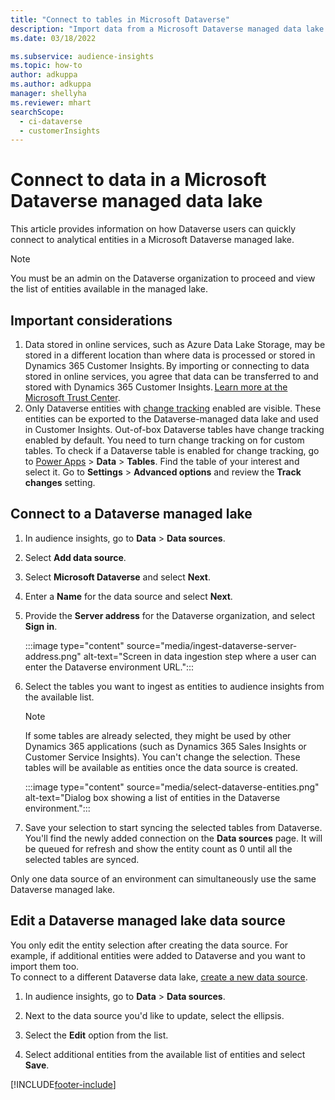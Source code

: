 ```yaml
---
title: "Connect to tables in Microsoft Dataverse"
description: "Import data from a Microsoft Dataverse managed data lake."
ms.date: 03/18/2022

ms.subservice: audience-insights
ms.topic: how-to
author: adkuppa
ms.author: adkuppa
manager: shellyha
ms.reviewer: mhart
searchScope: 
  - ci-dataverse
  - customerInsights
---
```


# Connect to data in a Microsoft Dataverse managed data lake

This article provides information on how Dataverse users can quickly connect to analytical entities in a Microsoft Dataverse managed lake. 

> [!NOTE]
> You must be an admin on the Dataverse organization to proceed and view the list of entities available in the managed lake.

## Important considerations

1. Data stored in online services, such as Azure Data Lake Storage, may be stored in a different location than where data is processed or stored in Dynamics 365 Customer Insights. By importing or connecting to data stored in online services, you agree that data can be transferred to and stored with Dynamics 365 Customer Insights. [Learn more at the Microsoft Trust Center](https://www.microsoft.com/trust-center).
2. Only Dataverse entities with [change tracking](/power-platform/admin/enable-change-tracking-control-data-synchronization) enabled are visible. These entities can be exported to the Dataverse-managed data lake and used in Customer Insights. Out-of-box Dataverse tables have change tracking enabled by default. You need to turn change tracking on for custom tables. To check if a Dataverse table is enabled for change tracking, go to [Power Apps](https://make.powerapps.com) > **Data** > **Tables**. Find the table of your interest and select it. Go to **Settings** > **Advanced options** and review the **Track changes** setting.

## Connect to a Dataverse managed lake

1. In audience insights, go to **Data** > **Data sources**.

2. Select **Add data source**.

3. Select **Microsoft Dataverse** and select **Next**.

4. Enter a **Name** for the data source and select **Next**. 

5. Provide the **Server address** for the Dataverse organization, and select **Sign in**.

   :::image type="content" source="media/ingest-dataverse-server-address.png" alt-text="Screen in data ingestion step where a user can enter the Dataverse environment URL.":::

6. Select the tables you want to ingest as entities to audience insights from the available list.    

   > [!NOTE]
   > If some tables are already selected, they might be used by other Dynamics 365 applications (such as Dynamics 365 Sales Insights or Customer Service Insights). You can't change the selection. These tables will be available as entities once the data source is created.

   :::image type="content" source="media/select-dataverse-entities.png" alt-text="Dialog box showing a list of entities in the Dataverse environment.":::

7. Save your selection to start syncing the selected tables from Dataverse. You'll find the newly added connection on the **Data sources** page. It will be queued for refresh and show the entity count as 0 until all the selected tables are synced.

Only one data source of an environment can simultaneously use the same Dataverse managed lake.

## Edit a Dataverse managed lake data source

You only edit the entity selection after creating the data source. For example, if additional entities were added to Dataverse and you want to import them too.    
To connect to a different Dataverse data lake, [create a new data source](#connect-to-a-dataverse-managed-lake).

1. In audience insights, go to **Data** > **Data sources**.

2. Next to the data source you'd like to update, select the ellipsis.

3. Select the **Edit** option from the list.

4. Select additional entities from the available list of entities and select **Save**.

[!INCLUDE[footer-include](../includes/footer-banner.md)]
